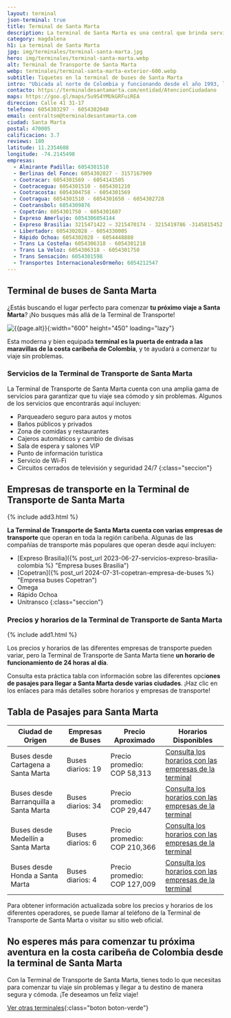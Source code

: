 ```yaml
---
layout: terminal
json-terminal: true
title: Terminal de Santa Marta
description: La terminal de Santa Marta es una central que brinda servicios de traslado terrestre de pasajeros, así como de cargas y encomiendas.
category: magdalena
h1: La terminal de Santa Marta
jpg: img/terminales/terminal-santa-marta.jpg
hero: img/terminales/terminal-santa-marta.webp
alt: Terminal de Transporte de Santa Marta
webp: terminales/terminal-santa-marta-exterior-600.webp
subtitle: Tiquetes en la terminal de buses de Santa Marta
intro: "Ubicada al norte de Colombia y funcionando desde el año 1993, la terminal de Santa Marta llegó a transportar a más de 30,000 personas durante el feriado de Reyes del año pasado."
contacto: https://terminaldesantamarta.com/entidad/AtencionCiudadano
maps: https://goo.gl/maps/5u9S4YMUkGRFuiREA
direccion: Calle 41 31-17
telefono: 6054303297 - 6054302040
email: centraltsm@terminaldesantamarta.com
ciudad: Santa Marta
postal: 470005
calificacion: 3.7
reviews: 180
latitude: 11.2354608
longitude: -74.2145498
empresas:
  - Almirante Padilla: 6054301510
  - Berlinas del Fonce: 6054302027 - 3157167909
  - Cootracar: 6054301569 - 6054141505
  - Cootracegua: 6054301510 - 6054301210
  - Cootracosta: 6054304758 - 6054301569
  - Cootragua: 6054301510 - 6054301650 - 6054302728
  - Cootransbol: 6054309876
  - Copetrán: 6054301750 - 6054301607
  - Expreso Amerlujo: 6054306054144
  - Expreso Brasilia: 3215471422 – 3215470174 - 3215419786 -3145815452
  - Libertador: 6054302028 - 6054330005
  - Rápido Ochoa: 6054302028 - 6054448888
  - Trans La Costeña: 6054306318 - 6054301210
  - Trans La Veloz: 6054306318 - 6054301750
  - Trans Sensación: 6054301598
  - Transportes InternacionalesOrmeño: 6054212547
---
```

## Terminal de buses de Santa Marta

¿Estás buscando el lugar perfecto para comenzar **tu próximo viaje a Santa Marta**? ¡No busques más allá de la Terminal de Transporte!

![{{page.alt}}]({{site.baseurl}}/img/{{page.webp}} "Terminal transporte {{ciudad}}"){:width="600" height="450" loading="lazy"}

Esta moderna y bien equipada **terminal es la puerta de entrada a las maravillas de la costa caribeña de Colombia**, y te ayudará a comenzar tu viaje sin problemas.

### Servicios de la Terminal de Transporte de Santa Marta

La Terminal de Transporte de Santa Marta cuenta con una amplia gama de servicios para garantizar que tu viaje sea cómodo y sin problemas. Algunos de los servicios que encontrarás aquí incluyen:

* Parqueadero seguro para autos y motos
* Baños públicos y privados
* Zona de comidas y restaurantes
* Cajeros automáticos y cambio de divisas
* Sala de espera y salones VIP
* Punto de información turística
* Servicio de Wi-Fi
* Circuitos cerrados de televisión y seguridad 24/7
{:class="seccion"}

## Empresas de transporte en la Terminal de Transporte de Santa Marta

{% include add3.html %}

**La Terminal de Transporte de Santa Marta cuenta con varias empresas de transporte** que operan en toda la región caribeña. Algunas de las compañías de transporte más populares que operan desde aquí incluyen:

* [Expreso Brasilia]({% post_url 2023-06-27-servicios-expreso-brasilia-colombia %} "Empresa buses Brasilia")
* [Copetran]({% post_url 2024-07-31-copetran-empresa-de-buses %} "Empresa buses Copetran")
* Omega
* Rápido Ochoa
* Unitransco
{:class="seccion"}

### Precios y horarios de la Terminal de Transporte de Santa Marta

{% include add1.html %}

Los precios y horarios de las diferentes empresas de transporte pueden variar, pero la Terminal de Transporte de Santa Marta tiene **un horario de funcionamiento de 24 horas al día**.

Consulta esta práctica tabla con información sobre las diferentes opci**ones de pasajes para llegar a Santa Marta desde varias ciudades**. ¡Haz clic en los enlaces para más detalles sobre horarios y empresas de transporte!

## Tabla de Pasajes para Santa Marta

| Ciudad de Origen | Empresas de Buses | Precio Aproximado | Horarios Disponibles |
|-------------------|---------------|--------------|---------------|
| Buses desde Cartagena a Santa Marta      | Buses diarios: 19      | Precio promedio: COP 58,313 | [Consulta los horarios con las empresas de la terminal](#telefonos) |
| Buses desde Barranquilla a Santa Marta   | Buses diarios: 34      | Precio promedio: COP 29,447 | [Consulta los horarios con las empresas de la terminal](#telefonos) |
| Buses desde Medellín a Santa Marta       | Buses diarios: 6       | Precio promedio: COP 210,366 | [Consulta los horarios con las empresas de la terminal](#telefonos) |
| Buses desde Honda a Santa Marta          | Buses diarios: 4       | Precio promedio: COP 127,009 | [Consulta los horarios con las empresas de la terminal](#telefonos) |

Para obtener información actualizada sobre los precios y horarios de los diferentes operadores, se puede llamar al teléfono de la Terminal de Transporte de Santa Marta o visitar su sitio web oficial.

## No esperes más para comenzar tu próxima aventura en la costa caribeña de Colombia desde la terminal de Santa Marta

Con la Terminal de Transporte de Santa Marta, tienes todo lo que necesitas para comenzar tu viaje sin problemas y llegar a tu destino de manera segura y cómoda. ¡Te deseamos un feliz viaje!

[Ver otras terminales]({{'terminales-de-colombia'|relative_url}}){:class="boton boton-verde"}
